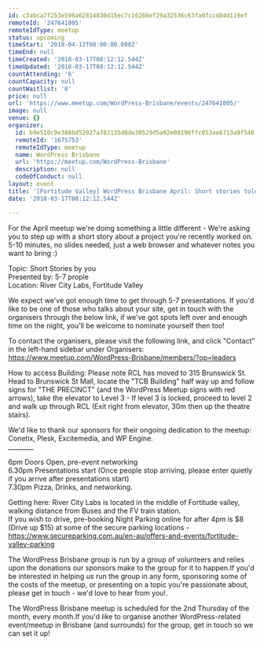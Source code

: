 ```yaml
---
id: c3abca7f253e596a62814830d15ec7c16266ef29a32536c63fa0fccd84d119ef
remoteId: '247641005'
remoteIdType: meetup
status: upcoming
timeStart: '2018-04-12T08:00:00.000Z'
timeEnd: null
timeCreated: '2018-03-17T08:12:12.544Z'
timeUpdated: '2018-03-17T08:12:12.544Z'
countAttending: '6'
countCapacity: null
countWaitlist: '0'
price: null
url: 'https://www.meetup.com/WordPress-Brisbane/events/247641005/'
image: null
venue: {}
organizer:
  id: b9e510c9e388bd52027a783135d0de30529d5a92e08196ffc053ae6713a9f546
  remoteId: '1675753'
  remoteIdType: meetup
  name: WordPress Brisbane
  url: 'https://meetup.com/WordPress-Brisbane'
  description: null
  codeOfConduct: null
layout: event
title: '[Fortitude Valley] WordPress Brisbane April: Short stories told by you!'
date: '2018-03-17T08:12:12.544Z'

---
```

<p>For the April meetup we're doing something a little different - We're asking you to step up with a short story about a project you're recently worked on. 5-10 minutes, no slides needed, just a web browser and whatever notes you want to bring :)</p> <p>Topic: Short Stories by you<br/>Presented by: 5-7 prople<br/>Location: River City Labs, Fortitude Valley</p> <p>We expect we've got enough time to get through 5-7 presentations. If you'd like to be one of those who talks about your site, get in touch with the organisers through the below link, if we've got spots left over and enough time on the night, you'll be welcome to nominate yourself then too!</p> <p>To contact the organisers, please visit the following link, and click "Contact" in the left-hand sidebar under Organisers:<br/><a href="https://www.meetup.com/WordPress-Brisbane/members/?op=leaders" class="linkified">https://www.meetup.com/WordPress-Brisbane/members/?op=leaders</a></p> <p>How to access Building: Please note RCL has moved to 315 Brunswick St. Head to Brunswick St Mall, locate the "TCB Building" half way up and follow signs for "THE PRECINCT" (and the WordPress Meetup signs with red arrows), take the elevator to Level 3 - If level 3 is locked, proceed to level 2 and walk up through RCL (Exit right from elevator, 30m then up the theatre stairs).</p> <p>We'd like to thank our sponsors for their ongoing dedication to the meetup:<br/>Conetix, Plesk, Excitemedia, and WP Engine.<br/>________</p> <p>6pm Doors Open, pre-event networking<br/>6.30pm Presentations start (Once people stop arriving, please enter quietly if you arrive after presentations start)<br/>7.30pm Pizza, Drinks, and networking.</p> <p>Getting here: River City Labs is located in the middle of Fortitude valley, walking distance from Buses and the FV train station.<br/>If you wish to drive, pre-booking Night Parking online for after 4pm is $8 (Drive up $15) at some of the secure parking locations - <a href="https://www.secureparking.com.au/en-au/offers-and-events/fortitude-valley-parking" class="linkified">https://www.secureparking.com.au/en-au/offers-and-events/fortitude-valley-parking</a></p> <p>The WordPress Brisbane group is run by a group of volunteers and relies upon the donations our sponsors make to the group for it to happen.If you'd be interested in helping us run the group in any form, sponsoring some of the costs of the meetup, or presenting on a topic you're passionate about, please get in touch - we'd love to hear from you!.</p> <p>The WordPress Brisbane meetup is scheduled for the 2nd Thursday of the month, every month.If you'd like to organise another WordPress-related event/meetup in Brisbane (and surrounds) for the group, get in touch so we can set it up!</p>
